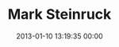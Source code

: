 ---
title: "Mark Steinruck"
date: 2013-01-10 13:19:35 00:00
permalink: /msteinruck
twitter: ""
likes: [1495,1621,1634,324,1699,1731,872,466,1845,1884,1890,1916,1967,2305,2363,1992,2022,2026,2035,2040,2042,2047,2050,2055,2083,2106,2125,2164]
id: 1729
gravatar: "http://www.gravatar.com/avatar/d28eee8ad0e3d86b2c743ad29e5da883"
---